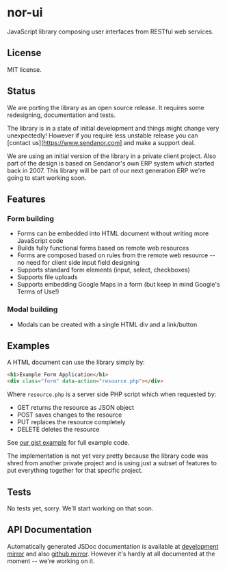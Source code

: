 nor-ui
======

JavaScript library composing user interfaces from RESTful web services.

License
-------

MIT license.

Status
------

We are porting the library as an open source release. It requires some 
redesigning, documentation and tests.

The library is in a state of initial development and things might change very 
unexpectedly! However if you require less unstable release you can [contact 
us](https://www.sendanor.com] and make a support deal.

We are using an initial version of the library in a private client project. 
Also part of the design is based on Sendanor's own ERP system which started 
back in 2007. This library will be part of our next generation ERP we're going 
to start working soon.

Features
--------

### Form building

* Forms can be embedded into HTML document without writing more JavaScript code
* Builds fully functional forms based on remote web resources
* Forms are composed based on rules from the remote web resource -- no need for client side input field designing
* Supports standard form elements (input, select, checkboxes)
* Supports file uploads
* Supports embedding Google Maps in a form (but keep in mind Google's Terms of Use!)

### Modal building

* Modals can be created with a single HTML div and a link/button

Examples
--------

A HTML document can use the library simply by:

```html
<h1>Example Form Application</h1>
<div class="form" data-action="resource.php"></div>
```

Where `resource.php` is a server side PHP script which when requested by:

* GET returns the resource as JSON object
* POST saves changes to the resource 
* PUT replaces the resource completely
* DELETE deletes the resource

See [our gist example](https://gist.github.com/jheusala/5875888) for full 
example code.

The implementation is not yet very pretty because the library code was shred 
from another private project and is using just a subset of features to put 
everything together for that specific project.

Tests
-----

No tests yet, sorry. We'll start working on that soon.

API Documentation
-----------------

Automatically generated JSDoc documentation is available at [development 
mirror](http://dev.sendanor.com/nor-ui/doc/index.html) and also [github 
mirror](http://sendanor.github.io/nor-ui/doc/). However it's hardly at all 
documented at the moment -- we're working on it.

